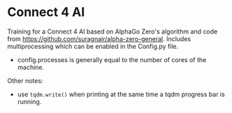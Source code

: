 # Connect 4 AI
Training for a Connect 4 AI based on AlphaGo Zero's algorithm and code from https://github.com/suragnair/alpha-zero-general.
Includes multiprocessing which can be enabled in the Config.py file.
- config.processes is generally equal to the number of cores of the machine.

Other notes:
- use `tqdm.write()` when printing at the same time a tqdm progress bar is running.